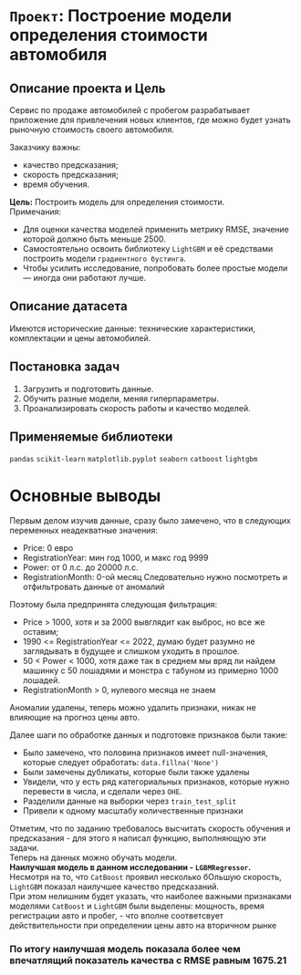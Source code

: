 # `Проект`: Построение модели определения стоимости автомобиля

## Описание проекта и Цель
Сервис по продаже автомобилей с пробегом разрабатывает приложение для привлечения новых клиентов, где можно будет узнать рыночную стоимость своего автомобиля.

Заказчику важны:
* качество предсказания;
* скорость предсказания;
* время обучения.

**Цель:**  Построить модель для определения стоимости.  
Примечания:
* Для оценки качества моделей применить метрику RMSE, значение которой должно быть меньше 2500.
* Самостоятельно освоить библиотеку `LightGBM` и её средствами построить модели `градиентного бустинга`.
* Чтобы усилить исследование, попробовать более простые модели — иногда они работают лучше.

## Описание датасета
Имеются исторические данные: технические характеристики, комплектации и цены автомобилей.
## Постановка задач
1. Загрузить и подготовить данные.
2. Обучить разные модели, меняя гиперпараметры.
3. Проанализировать скорость работы и качество моделей.

## Применяемые библиотеки
`pandas` `scikit-learn` `matplotlib.pyplot` `seaborn` `catboost` `lightgbm`
# Основные выводы
Первым делом изучив данные, сразу было замечено, что в следующих переменных неадекватные значения:
* Price: 0 евро
* RegistrationYear: мин год 1000, и макс год 9999
* Power: от 0 л.с. до 20000 л.с.
* RegistrationMonth: 0-ой месяц Следовательно нужно посмотреть и отфильтровать данные от аномалий

Поэтому была предпринята следующая фильтрация:
* Price > 1000, хотя и за 2000 вывглядит как выброс, но все же оставим;
* 1990 <= RegistrationYear <= 2022, думаю будет разумно не заглядывать в будущее и слишком уходить в прошлое.
* 50 < Power < 1000, хотя даже так в среднем мы вряд ли найдем машинку с 50 лошадями и монстра с табуном из примерно 1000 лошадей.
* RegistrationMonth > 0, нулевого месяца не знаем

Аномалии удалены, теперь можно удалить признаки, никак не влияющие на прогноз цены авто.  

Далее шаги по обработке данных и подготовке признаков были такие:
* Было замечено, что половина признаков имеет null-значения, которые следует обработать: `data.fillna('None')`  
* Были замечены дубликаты, которые были также удалены
* Увидели, что у есть ряд категориальных признаков, которые нужно перевести в числа, и сделали через `OHE`.
* Разделили данные на выборки через `train_test_split`
* Привели к одному масштабу количественные признаки

Отметим, что по заданию требовалось высчитать скорость обучения и предсказания - для этого я написал функцию, выполняющую эти задачи.  
Теперь на данных можно обучать модели.  
**Наилучшая модель в данном исследовании - `LGBMRegressor`.**  
Несмотря на то, что `CatBoost` проявил несколько бОльшую скорость, `LightGBM` показал наилучшее качество предсказаний.  
При этом нелишним будет указать, что наиболее важными признаками моделями `CatBoost` и `LightGBM` были выделены: мощность, время регистрации авто и пробег, - что вполне соответсвует действительности при определении цены авто на вторичном рынке
### По итогу наилучшая модель показала более чем впечатлящий показатель качества с RMSE равным 1675.21
